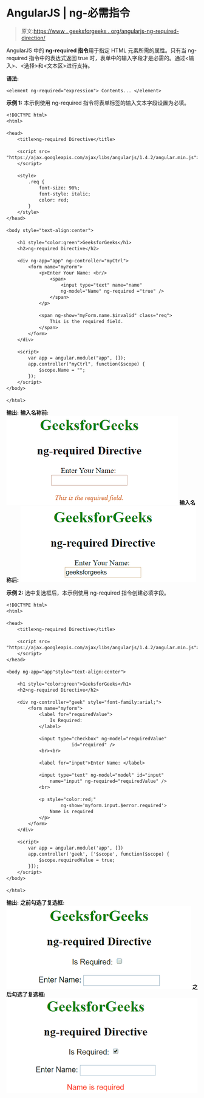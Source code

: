 # AngularJS | ng-必需指令

> 原文:[https://www . geeksforgeeks . org/angularjs-ng-required-direction/](https://www.geeksforgeeks.org/angularjs-ng-required-directive/)

AngularJS 中的 **ng-required 指令**用于指定 HTML 元素所需的属性。只有当 ng-required 指令中的表达式返回 true 时，表单中的输入字段才是必需的。通过<输入>、<选择>和<文本区>进行支持。

**语法:**

```
<element ng-required="expression"> Contents... </element> 

```

**示例 1:** 本示例使用 ng-required 指令将表单标签的输入文本字段设置为必填。

```
<!DOCTYPE html>
<html>

<head>
    <title>ng-required Directive</title>

    <script src=
"https://ajax.googleapis.com/ajax/libs/angularjs/1.4.2/angular.min.js">
    </script>

    <style>
        .req {
            font-size: 90%;
            font-style: italic;
            color: red;
        }
    </style>
</head>

<body style="text-align:center">

    <h1 style="color:green">GeeksforGeeks</h1>
    <h2>ng-required Directive</h2>

    <div ng-app="app" ng-controller="myCtrl">                 
        <form name="myForm">
            <p>Enter Your Name: <br/>
                <span>
                    <input type="text" name="name"
                    ng-model="Name" ng-required ="true" />
                </span>
            </p>

            <span ng-show="myForm.name.$invalid" class="req">
                This is the required field.
            </span>
        </form>
    </div>

    <script>
        var app = angular.module("app", []);         
        app.controller("myCtrl", function($scope) { 
            $scope.Name = "";
        });
    </script>
</body>

</html>                    
```

**输出:**
**输入名称前:**
![ngrequired](img/da4bbec44af3709a262e4a7c558d6f7f.png)
**输入名称后:**
![ngrequired](img/482040e76a19d404506ad6b497f32634.png)

**示例 2:** 选中复选框后，本示例使用 ng-required 指令创建必填字段。

```
<!DOCTYPE html>
<html>

<head>
    <title>ng-required Directive</title>

    <script src=
"https://ajax.googleapis.com/ajax/libs/angularjs/1.4.2/angular.min.js">
    </script>
</head>

<body ng-app="app"style="text-align:center">

    <h1 style="color:green">GeeksforGeeks</h1>
    <h2>ng-required Directive</h2>                     

    <div ng-controller="geek" style="font-family:arial;"> 
        <form name="myform">
            <label for="requiredValue">
                Is Required:
            </label>

            <input type="checkbox" ng-model="requiredValue"
                        id="required" />
            <br><br>

            <label for="input">Enter Name: </label>

            <input type="text" ng-model="model" id="input"
                name="input" ng-required="requiredValue" />
            <br>         

            <p style="color:red;"
                    ng-show='myform.input.$error.required'>
                Name is required
            </p> 
        </form> 
    </div>     

    <script>     
        var app = angular.module('app', []) 
        app.controller('geek', ['$scope', function($scope) { 
            $scope.requiredValue = true; 
        }]); 
    </script> 
</body>

</html>                    
```

**输出:**
**之前勾选了复选框:**
![ngrequired](img/679dc42a9d465f4fc7c2e51d555fc45a.png)
**之后勾选了复选框:**
![ngrequired](img/68d20363ea07239980d59740d9e7e679.png)